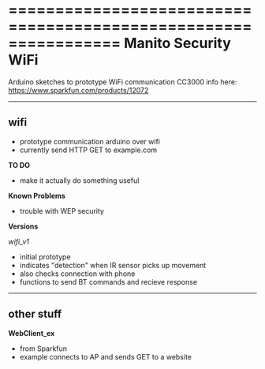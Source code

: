 ================================================================
Manito Security WiFi
================================================================

Arduino sketches to prototype WiFi communication
CC3000 info here: https://www.sparkfun.com/products/12072

----------------------------------------------------------------------------

**wifi**
----------------------------------------------------------------------------
  * prototype communication arduino over wifi
  * currently send HTTP GET to example.com

  **TO DO**
  * make it actually do something useful

  **Known Problems**
  * trouble with WEP security

  **Versions**

  *wifi_v1*
   * initial prototype
   * indicates "detection" when IR sensor picks up movement
   * also checks connection with phone
   * functions to send BT commands and recieve response

----------------------------------------------------------------------------

**other stuff**
----------------------------------------------------------------------------
**WebClient_ex**
 * from Sparkfun
 * example connects to AP and sends GET to a website



